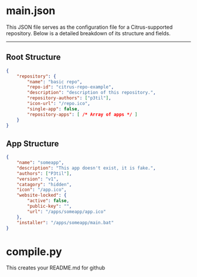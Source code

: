 # **main.json**

This JSON file serves as the configuration file for a
Citrus-supported repository. Below is a detailed breakdown of its structure and fields.

---

## **Root Structure**
```json
{
    "repository": {
        "name": "basic repo",
        "repo-id": "citrus-repo-example",
        "description": "description of this repository.",
        "repository-authors": ["p3til"],
        "icon-url": "/repo.ico",
        "single-app": false,
        "repository-apps": [ /* Array of apps */ ]
    }
}
```

## **App Structure**
```json
{
    "name": "someapp",
    "description": "This app doesn't exist, it is fake.",
    "authors": ["P3til"],
    "version": "v1",
    "catagory": "hidden",
    "icon": "/app.ico",
    "website-locked": {
        "active": false,
        "public-key": "",
        "url": "/apps/someapp/app.ico"
    },
    "installer": "/apps/someapp/main.bat"
}
```

# compile.py
This creates your README.md for github